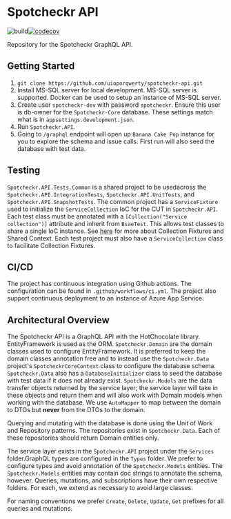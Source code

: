 # Spotcheckr API
![build](https://github.com/uioporqwerty/spotcheckr-api/workflows/CI/CD/badge.svg?branch=develop)[![codecov](https://codecov.io/gh/uioporqwerty/spotcheckr-api/branch/develop/graph/badge.svg?token=Q2J254YS0G)](https://codecov.io/gh/uioporqwerty/spotcheckr-api)

Repository for the Spotcheckr GraphQL API.

## Getting Started
1. `git clone https://github.com/uioporqwerty/spotcheckr-api.git`
2. Install MS-SQL server for local development. MS-SQL server is supported. Docker can be used to setup an instance of MS-SQL server.
3. Create user `spotcheckr-dev` with password `spotcheckr`. Ensure this user is db-owner for the `Spotcheckr-Core` database. These settings match what is in `appsettings.development.json`.
4. Run `Spotcheckr.API`.
5. Going to `/graphql` endpoint will open up `Banana Cake Pop` instance for you to explore the schema and issue calls. First run will also seed the database with test data.

## Testing
`Spotcheckr.API.Tests.Common` is a shared project to be usedacross the `Spotcheckr.API.IntegrationTests`, `Spotcheckr.API.UnitTests`, and `Spotcheckr.API.SnapshotTests`. The common project has a `ServiceFixture` used to initialize the `ServiceCollection` IoC for the CUT in `Spotcheckr.API`. Each test class must be annotated with a `[Collection("Service collection")]` attribute and inherit from `BsaeTest`. This allows test classes to share a single IoC instance.
See [here](https://xunit.net/docs/shared-context) for more about Collection Fixtures and Shared Context. Each test project must also have a `ServiceCollection` class to facilitate Collection Fixtures.

## CI/CD
The project has continuous integration using Github actions. The configuration can be found in `.github/workflows/ci.yml`. The project also support continuous deployment to an instance of Azure App Service.

## Architectural Overview
The Spotcheckr API is a GraphQL API with the HotChocolate library. EntityFramework is used as the ORM. `Spotcheckr.Domain` are the domain classes used to configure EntityFramework. It is preferred to keep the domain classes annotation free and to instead use the `Spotcheckr.Data` project's `SpotcheckrCoreContext` class to configure the database schema. `Spotcheckr.Data` also has a `DatabaseInitializer` class to seed the database with test data if it does not already exist. `Spotcheckr.Models` are the  data transfer objects returned by the service layer; the service layer will take in these objects and return them and will also work with Domain models when working with the database. We use `AutoMapper` to map between the domain to DTOs but **never** from the DTOs to the domain.

Querying and mutating with the database is done using the Unit of Work and Repository patterns. The repositories exist in `Spotcheckr.Data`. Each of these repositories should return Domain entities only.

The service layer exists in the `Spotcheckr.API` project under the `Services` folder.GraphQL types are configured in the `Types` folder. We prefer to configure types and avoid annotation of the `Spotcheckr.Models` entities. The `Spotcheckr.Models` entities may contain doc strings to annotate the schema, however. Queries, mutations, and subscriptions have their own respective folders. For each, we extend as necessary to avoid large classes.

For naming conventions we prefer `Create`, `Delete`, `Update`, `Get` prefixes for all queries and mutations.
